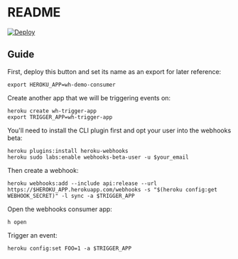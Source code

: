 # README

[![Deploy](https://www.herokucdn.com/deploy/button.svg)](https://heroku.com/deploy?template=https://github.com/heroku/webhooks-consumer-demo)

## Guide

First, deploy this button and set its name as an export for later reference:

```
export HEROKU_APP=wh-demo-consumer
```

Create another app that we will be triggering events on:
```
heroku create wh-trigger-app
export TRIGGER_APP=wh-trigger-app
```

You'll need to install the CLI plugin first and opt your user into the webhooks beta:

```
heroku plugins:install heroku-webhooks
heroku sudo labs:enable webhooks-beta-user -u $your_email
```

Then create a webhook:

```
heroku webhooks:add --include api:release --url https://$HEROKU_APP.herokuapp.com/webhooks -s "$(heroku config:get WEBHOOK_SECRET)" -l sync -a $TRIGGER_APP
```

Open the webhooks consumer app:

```
h open
```

Trigger an event:

```
heroku config:set FOO=1 -a $TRIGGER_APP
```
